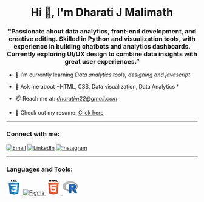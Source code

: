 <h1 align="center">Hi 👋, I'm Dharati J Malimath</h1>

<h3 align="center">"Passionate about data analytics, front-end development, and creative editing. Skilled in Python and visualization tools, with experience in building chatbots and analytics dashboards. Currently exploring UI/UX design to combine data insights with great user experiences.”</h3>

- 🌱 I’m currently learning *Data analytics tools, designing and javascript*

- 💬 Ask me about *HTML, CSS, Data visualization, Data Analytics *

- 📫 Reach me at: *dharatim22@gmail.com*

- 📄 Check out my resume: [Click here](https://drive.google.com/file/d/17vn0fI1Eq6KmPS7xe0gf5t3BzLSrrhhB/view?usp=sharing)

---

<h3 align="left">Connect with me:</h3>
<p align="left">
   <a href="mailto:dharatim22@gmail.com" target="blank">
    <img align="center" src="https://img.icons8.com/ios-glyphs/30/000000/email.png" alt="Email" height="30" width="40"/>
  </a>
  <a href="https://www.linkedin.com/in/dharati-m-193986268?utm_source=share&utm_campaign=share_via&utm_content=profile&utm_medium=android_app" target="blank">
    <img align="center" src="https://raw.githubusercontent.com/rahuldkjain/github-profile-readme-generator/master/src/images/icons/Social/linked-in-alt.svg" alt="LinkedIn" height="30" width="40" />
  </a>
  <a href="https://instagram.com/dharati.jm" target="blank">
    <img align="center" src="https://raw.githubusercontent.com/rahuldkjain/github-profile-readme-generator/master/src/images/icons/Social/instagram.svg" alt="Instagram" height="30" width="40" />
  </a>
 
</p>

---

<h3 align="left">Languages and Tools:</h3>
<p align="left">
  <a href="https://www.w3schools.com/css/" target="_blank" rel="noreferrer">
    <img src="https://raw.githubusercontent.com/devicons/devicon/master/icons/css3/css3-original-wordmark.svg" alt="CSS3" width="40" height="40"/>
  </a>
  <a href="https://www.figma.com/" target="_blank" rel="noreferrer">
    <img src="https://www.vectorlogo.zone/logos/figma/figma-icon.svg" alt="Figma" width="40" height="40"/>
  </a>
  <a href="https://www.w3.org/html/" target="_blank" rel="noreferrer">
    <img src="https://raw.githubusercontent.com/devicons/devicon/master/icons/html5/html5-original-wordmark.svg" alt="HTML5" width="40" height="40"/>
  </a>
  <a href="https://www.r-project.org/" target="_blank" rel="noreferrer">
    <img src="https://github.com/devicons/devicon/blob/master/icons/r/r-original.svg" alt="R" width="40" height="40"/>
  </a>
  </a>
</p>
